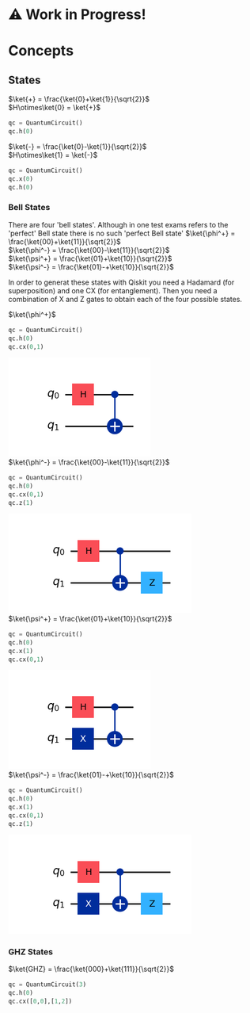 # ⚠️ Work in Progress!

# Concepts

## States
$`\ket{+} = \frac{\ket{0}+\ket{1}}{\sqrt{2}}`$  
$`H\otimes\ket{0} = \ket{+}`$  
```python
qc = QuantumCircuit()
qc.h(0)
```
$`\ket{-} = \frac{\ket{0}-\ket{1}}{\sqrt{2}}`$  
$`H\otimes\ket{1} = \ket{-}`$
```python
qc = QuantumCircuit()
qc.x(0)
qc.h(0)
```
### Bell States
There are four 'bell states'. Although in one test exams refers to the 'perfect' Bell state there is no such 'perfect Bell state'
$`\ket{\phi^+} = \frac{\ket{00}+\ket{11}}{\sqrt{2}}`$  
$`\ket{\phi^-} = \frac{\ket{00}-\ket{11}}{\sqrt{2}}`$  
$`\ket{\psi^+} = \frac{\ket{01}+\ket{10}}{\sqrt{2}}`$  
$`\ket{\psi^-} = \frac{\ket{01}-+\ket{10}}{\sqrt{2}}`$  

In order to generat these states with Qiskit you need a Hadamard (for superposition) and one CX (for entanglement). Then you need a combination of X and Z gates to obtain each of the four possible states.

$`\ket{\phi^+}`$  
```python
qc = QuantumCircuit()
qc.h(0)
qc.cx(0,1)
```
!['bell1'](../images/bell1.png)  
$`\ket{\phi^-} = \frac{\ket{00}-\ket{11}}{\sqrt{2}}`$  
```python
qc = QuantumCircuit()
qc.h(0)
qc.cx(0,1)
qc.z(1)
```
!['bell2'](../images/bell2.png)  
$`\ket{\psi^+} = \frac{\ket{01}+\ket{10}}{\sqrt{2}}`$  
```python
qc = QuantumCircuit()
qc.h(0)
qc.x(1)
qc.cx(0,1)
```
!['bell3'](../images/bell3.png)  
$`\ket{\psi^-} = \frac{\ket{01}-+\ket{10}}{\sqrt{2}}`$  
```python
qc = QuantumCircuit()
qc.h(0)
qc.x(1)
qc.cx(0,1)
qc.z(1)
```
!['bell4'](../images/bell4.png)  
### GHZ States
$`\ket{GHZ} = \frac{\ket{000}+\ket{111}}{\sqrt{2}}`$  
```python
qc = QuantumCircuit(3)
qc.h(0)
qc.cx([0,0],[1,2])
```
